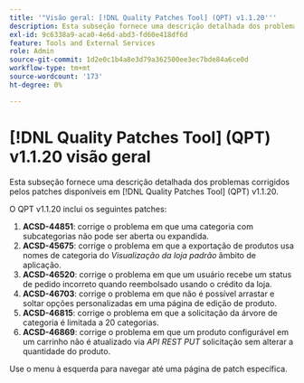 ```yaml
---
title: '"Visão geral: [!DNL Quality Patches Tool] (QPT) v1.1.20'''
description: Esta subseção fornece uma descrição detalhada dos problemas corrigidos pelos patches disponíveis em [!DNL Quality Patches Tool] (QPT) v1.1.20.
exl-id: 9c6338a9-aca0-4e6d-abd3-fd60e418df6d
feature: Tools and External Services
role: Admin
source-git-commit: 1d2e0c1b4a8e3d79a362500ee3ec7bde84a6ce0d
workflow-type: tm+mt
source-wordcount: '173'
ht-degree: 0%

---
```


# [!DNL Quality Patches Tool] (QPT) v1.1.20 visão geral

Esta subseção fornece uma descrição detalhada dos problemas corrigidos pelos patches disponíveis em [!DNL Quality Patches Tool] (QPT) v1.1.20.

O QPT v1.1.20 inclui os seguintes patches:

1. **ACSD-44851**: corrige o problema em que uma categoria com subcategorias não pode ser aberta ou expandida.
1. **ACSD-45675**: corrige o problema em que a exportação de produtos usa nomes de categoria do *Visualização da loja padrão* âmbito de aplicação.
1. **ACSD-46520**: corrige o problema em que um usuário recebe um status de pedido incorreto quando reembolsado usando o crédito da loja.
1. **ACSD-46703**: corrige o problema em que não é possível arrastar e soltar opções personalizadas em uma página de edição de produto.
1. **ACSD-46815**: corrige o problema em que a solicitação da árvore de categoria é limitada a 20 categorias.
1. **ACSD-46869**: corrige o problema em que um produto configurável em um carrinho não é atualizado via *API REST PUT* solicitação sem alterar a quantidade do produto.

Use o menu à esquerda para navegar até uma página de patch específica.
